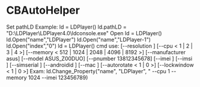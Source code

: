 # CBAutoHelper
Set pathLD
Example:
ld = LDPlayer()
ld.pathLD = "D:\\LDPlayer\\LDPlayer4.0\\ldconsole.exe"
Open
ld = LDPlayer()
ld.Open("name","LDPlayer")
ld.Open("name","LDPlayer-1")
ld.Open("index","0")
ld = LDPlayer()
cmd use:
[--resolution ]
[--cpu < 1 | 2 | 3 | 4 >]
[--memory < 512 | 1024 | 2048 | 4096 | 8192 >]
[--manufacturer asus]
[--model ASUS_Z00DUO]
[--pnumber 13812345678]
[--imei ]
[--imsi ]
[--simserial ]
[--androidid ]
[--mac ]
[--autorotate < 1 | 0 >]
[--lockwindow < 1 | 0 >]
Exam:   ld.Change_Property("name", "LDPlayer", " --cpu 1 --memory 1024 --imei 123456789)
